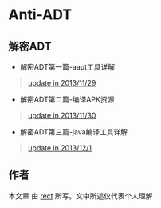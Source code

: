 ﻿Anti-ADT
========

## 解密ADT

* 解密ADT第一篇-aapt工具详解
> [update in 2013/11/29](https://github.com/recter/Anti-ADT/tree/master/01.aapt)

* 解密ADT第二篇-编译APK资源
> [update in 2013/11/30](http://www.shadowkong.com/archives/1408)

* 解密ADT第三篇-java编译工具详解
> [update in 2013/12/1](http://http://www.shadowkong.com/archive/1429)

## 作者

本文章 由  [rect](http://www.shadowkong.com/) 所写。文中所述仅代表个人理解
